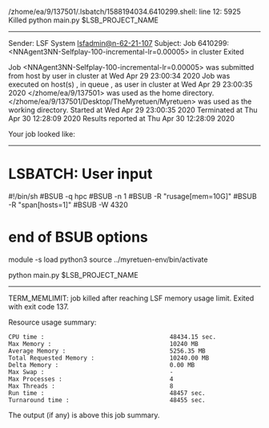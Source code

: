/zhome/ea/9/137501/.lsbatch/1588194034.6410299.shell: line 12:  5925 Killed                  python main.py $LSB_PROJECT_NAME

------------------------------------------------------------
Sender: LSF System <lsfadmin@n-62-21-107>
Subject: Job 6410299: <NNAgent3NN-Selfplay-100-incremental-lr=0.00005> in cluster <dcc> Exited

Job <NNAgent3NN-Selfplay-100-incremental-lr=0.00005> was submitted from host <n-62-30-6> by user <s183914> in cluster <dcc> at Wed Apr 29 23:00:34 2020
Job was executed on host(s) <n-62-21-107>, in queue <hpc>, as user <s183914> in cluster <dcc> at Wed Apr 29 23:00:35 2020
</zhome/ea/9/137501> was used as the home directory.
</zhome/ea/9/137501/Desktop/TheMyretuen/Myretuen> was used as the working directory.
Started at Wed Apr 29 23:00:35 2020
Terminated at Thu Apr 30 12:28:09 2020
Results reported at Thu Apr 30 12:28:09 2020

Your job looked like:

------------------------------------------------------------
# LSBATCH: User input
#!/bin/sh
#BSUB -q hpc
#BSUB -n 1
#BSUB -R "rusage[mem=10G]"
#BSUB -R "span[hosts=1]"
#BSUB -W 4320
# end of BSUB options

module -s load python3
source ../myretuen-env/bin/activate

python main.py $LSB_PROJECT_NAME


------------------------------------------------------------

TERM_MEMLIMIT: job killed after reaching LSF memory usage limit.
Exited with exit code 137.

Resource usage summary:

    CPU time :                                   48434.15 sec.
    Max Memory :                                 10240 MB
    Average Memory :                             5256.35 MB
    Total Requested Memory :                     10240.00 MB
    Delta Memory :                               0.00 MB
    Max Swap :                                   -
    Max Processes :                              4
    Max Threads :                                8
    Run time :                                   48457 sec.
    Turnaround time :                            48455 sec.

The output (if any) is above this job summary.

